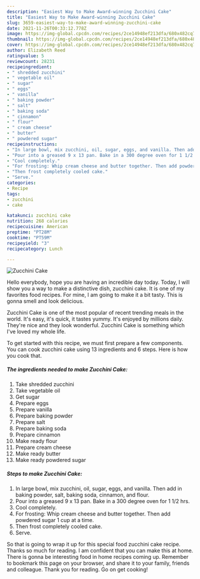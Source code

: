 ```yaml
---
description: "Easiest Way to Make Award-winning Zucchini Cake"
title: "Easiest Way to Make Award-winning Zucchini Cake"
slug: 3659-easiest-way-to-make-award-winning-zucchini-cake
date: 2021-11-26T00:33:12.778Z
image: https://img-global.cpcdn.com/recipes/2ce14948ef213dfa/680x482cq70/zucchini-cake-recipe-main-photo.jpg
thumbnail: https://img-global.cpcdn.com/recipes/2ce14948ef213dfa/680x482cq70/zucchini-cake-recipe-main-photo.jpg
cover: https://img-global.cpcdn.com/recipes/2ce14948ef213dfa/680x482cq70/zucchini-cake-recipe-main-photo.jpg
author: Elizabeth Reed
ratingvalue: 5
reviewcount: 28231
recipeingredient:
- " shredded zucchini"
- " vegetable oil"
- " sugar"
- " eggs"
- " vanilla"
- " baking powder"
- " salt"
- " baking soda"
- " cinnamon"
- " flour"
- " cream cheese"
- " butter"
- " powdered sugar"
recipeinstructions:
- "In large bowl, mix zucchini, oil, sugar, eggs, and vanilla. Then add in baking powder, salt, baking soda, cinnamon, and flour."
- "Pour into a greased 9 x 13 pan. Bake in a 300 degree oven for 1 1/2 hrs."
- "Cool completely."
- "For frosting: Whip cream cheese and butter together. Then add powdered sugar 1 cup at a time."
- "Then frost completely cooled cake."
- "Serve."
categories:
- Recipe
tags:
- zucchini
- cake

katakunci: zucchini cake 
nutrition: 268 calories
recipecuisine: American
preptime: "PT28M"
cooktime: "PT59M"
recipeyield: "3"
recipecategory: Lunch

---
```



![Zucchini Cake](https://img-global.cpcdn.com/recipes/2ce14948ef213dfa/680x482cq70/zucchini-cake-recipe-main-photo.jpg)

Hello everybody, hope you are having an incredible day today. Today, I will show you a way to make a distinctive dish, zucchini cake. It is one of my favorites food recipes. For mine, I am going to make it a bit tasty. This is gonna smell and look delicious.



Zucchini Cake is one of the most popular of recent trending meals in the world. It's easy, it's quick, it tastes yummy. It's enjoyed by millions daily. They're nice and they look wonderful. Zucchini Cake is something which I've loved my whole life.


To get started with this recipe, we must first prepare a few components. You can cook zucchini cake using 13 ingredients and 6 steps. Here is how you cook that.

<!--inarticleads1-->

##### The ingredients needed to make Zucchini Cake:

1. Take  shredded zucchini
1. Take  vegetable oil
1. Get  sugar
1. Prepare  eggs
1. Prepare  vanilla
1. Prepare  baking powder
1. Prepare  salt
1. Prepare  baking soda
1. Prepare  cinnamon
1. Make ready  flour
1. Prepare  cream cheese
1. Make ready  butter
1. Make ready  powdered sugar




<!--inarticleads2-->

##### Steps to make Zucchini Cake:

1. In large bowl, mix zucchini, oil, sugar, eggs, and vanilla. Then add in baking powder, salt, baking soda, cinnamon, and flour.
1. Pour into a greased 9 x 13 pan. Bake in a 300 degree oven for 1 1/2 hrs.
1. Cool completely.
1. For frosting: Whip cream cheese and butter together. Then add powdered sugar 1 cup at a time.
1. Then frost completely cooled cake.
1. Serve.




So that is going to wrap it up for this special food zucchini cake recipe. Thanks so much for reading. I am confident that you can make this at home. There is gonna be interesting food in home recipes coming up. Remember to bookmark this page on your browser, and share it to your family, friends and colleague. Thank you for reading. Go on get cooking!
